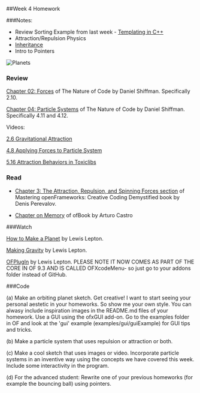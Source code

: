 
##Week 4 Homework

###Notes:
* Review Sorting Example from last week - [Templating in C++](https://www.tutorialspoint.com/cplusplus/cpp_templates.htm)
* Attraction/Repulsion Physics
* [Inheritance](https://www.tutorialspoint.com/cplusplus/cpp_inheritance.htm) 
* Intro to Pointers


![Planets](http://i.giphy.com/FMQeizW9vXqHS.gif)


### Review 

[Chapter 02: Forces](http://natureofcode.com/book/chapter-2-forces/) of The Nature of Code by Daniel Shiffman. Specifically 2.10.

[Chapter 04: Particle Systems](http://natureofcode.com/book/chapter-4-particle-systems/) of The Nature of Code by Daniel Shiffman. Specifically 4.11 and 4.12.

Videos:

[2.6 Gravitational Attraction](https://www.youtube.com/watch?v=fML1KpvvQTc&index=18&list=PLRqwX-V7Uu6aFlwukCmDf0-1-uSR7mklK)

[4.8 Applying Forces to Particle System](https://www.youtube.com/watch?v=zv9Y_ErUPoM&index=31&list=PLRqwX-V7Uu6aFlwukCmDf0-1-uSR7mklK)

[5.16 Attraction Behaviors in Toxiclibs](https://www.youtube.com/watch?v=hSU19ICZVk4)



### Read

* [Chapter 3: The Attraction, Repulsion, and Spinning Forces section](http://gcc.bradley.edu/faculty/nelson-matt/IM460/Mastering%20openFrameworks-%20Creative%20Coding%20Demystified%20%5BeBook%5D.pdf) of Mastering openFrameworks: Creative Coding Demystified book by Denis Perevalov.

* [Chapter on Memory](https://github.com/openframeworks/ofBook/blob/master/chapters/memory/chapter.md) of ofBook by Arturo Castro 


###Watch

[How to Make a Planet](https://www.youtube.com/watch?v=skYjWtm8r7I&index=31&list=PL4neAtv21WOmrV8z9rSzL20QpdLU1zJLr) by Lewis Lepton. 

[Making Gravity](https://www.youtube.com/watch?v=-No-sODLbkQ&index=38&list=PL4neAtv21WOmrV8z9rSzL20QpdLU1zJLr) by Lewis Lepton.

[OFPlugIn](https://www.youtube.com/watch?v=5obYVl8dhqo&index=44&list=PL4neAtv21WOmrV8z9rSzL20QpdLU1zJLr) by Lewis Lepton. PLEASE NOTE IT NOW COMES AS PART OF THE CORE IN OF 9.3 AND IS CALLED OFXcodeMenu- so just go to your addons folder instead of GitHub.


###Code

(a) Make an orbiting planet sketch. Get creative! I want to start seeing your personal aestetic in your homeworks. So show me your own style. You can alwasy include inspiration images in the README.md files of your homework. Use a GUI using the ofxGUI add-on. Go to the examples folder in OF and look at the 'gui' example (examples/gui/guiExample) for GUI tips and tricks.  

(b) Make a particle system that uses repulsion or attraction or both. 

(c) Make a cool sketch that uses images or video. Incorporate particle systems in an inventive way using the concepts we have covered this week. Include some interactivity in the program.

(d) For the advanced student: Rewrite one of your previous homeworks (for example the bouncing ball) using pointers. 


